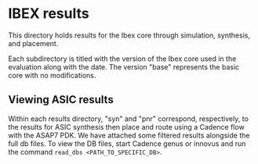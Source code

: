 
# IBEX results

This directory holds results for the Ibex core through simulation, synthesis, and placement.

Each subdirectory is titled with the version of the Ibex core used in the evaluation along with the date. The version "base" represents the basic core with no modifications.

## Viewing ASIC results

Within each results directory, "syn" and "pnr" correspond, respectively, to the results for ASIC synthesis then place and route using a Cadence flow with the ASAP7 PDK. We have attached some filtered results alongside the full db files. To view the DB files, start Cadence genus or innovus and run the command `read_dbs <PATH_TO_SPECIFIC_DB>`.

